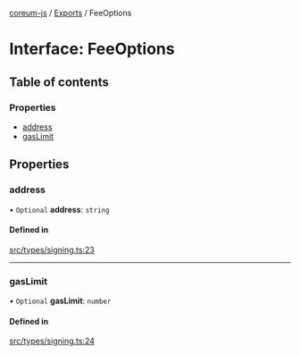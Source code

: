 [coreum-js](../README.md) / [Exports](../modules.md) / FeeOptions

# Interface: FeeOptions

## Table of contents

### Properties

- [address](FeeOptions.md#address)
- [gasLimit](FeeOptions.md#gaslimit)

## Properties

### address

• `Optional` **address**: `string`

#### Defined in

[src/types/signing.ts:23](https://github.com/CooperFoundation/coreum-js/blob/bdb622b/src/types/signing.ts#L23)

___

### gasLimit

• `Optional` **gasLimit**: `number`

#### Defined in

[src/types/signing.ts:24](https://github.com/CooperFoundation/coreum-js/blob/bdb622b/src/types/signing.ts#L24)
